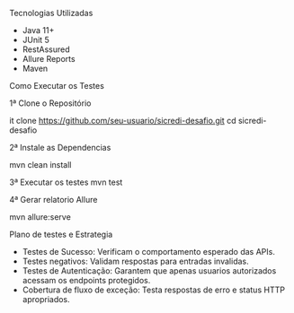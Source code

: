 Tecnologias Utilizadas

- Java 11+
- JUnit 5
- RestAssured
- Allure Reports
- Maven

Como Executar os Testes

1ª Clone o Repositório

it clone https://github.com/seu-usuario/sicredi-desafio.git
cd sicredi-desafio

2ª Instale as Dependencias

mvn clean install

3ª Executar os testes
mvn test

4ª Gerar relatorio Allure

mvn allure:serve

Plano de testes e Estrategia

- Testes de Sucesso: Verificam o comportamento esperado das APIs.
- Testes negativos: Validam respostas para entradas invalidas.
- Testes de Autenticação: Garantem que apenas usuarios autorizados acessam os endpoints protegidos.
- Cobertura de fluxo de exceção: Testa respostas de erro e status HTTP apropriados.


